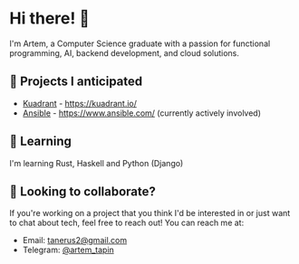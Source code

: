 # Hi there! 👋

I'm Artem, a Computer Science graduate with a passion for functional programming, AI, backend development, and cloud solutions.

## 🔭 Projects I anticipated

- [Kuadrant](https://github.com/Kuadrant) - https://kuadrant.io/
- [Ansible](https://github.com/ansible/ansible) - https://www.ansible.com/ (currently actively involved)

## 🌱 Learning

I'm learning Rust, Haskell and Python (Django)

## 👯 Looking to collaborate?

If you're working on a project that you think I'd be interested in or just want to chat about tech, feel free to reach out! You can reach me at:

- Email: [tanerus2@gmail.com](mailto:tanerus2@gmail.com)
- Telegram: [@artem_tapin](https://t.me/artem_tapin)
